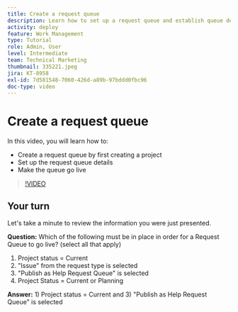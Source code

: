 ```yaml
---
title: Create a request queue
description: Learn how to set up a request queue and establish queue details in [!DNL  Workfront]. Follow these steps to help your organization manage work intake.
activity: deploy
feature: Work Management
type: Tutorial
role: Admin, User
level: Intermediate
team: Technical Marketing
thumbnail: 335221.jpeg
jira: KT-8958
exl-id: 7d581548-7060-426d-a89b-97bddd0fbc96
doc-type: video
---
```

# Create a request queue

In this video, you will learn how to:

* Create a request queue by first creating a project
* Set up the request queue details
* Make the queue go live

>[!VIDEO](https://video.tv.adobe.com/v/335221/?quality=12&learn=on)

## Your turn

Let's take a minute to review the information you were just presented.

**Question:** Which of the following must be in place in order for a Request Queue to go live? (select all that apply)

1. Project status = Current
1. "Issue" from the request type is selected
1. "Publish as Help Request Queue" is selected
1. Project Status = Current or Planning

**Answer:** 1) Project status = Current and 3) "Publish as Help Request Queue" is selected

